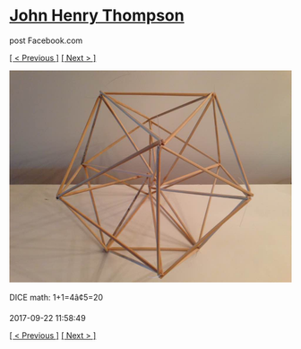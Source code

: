 # [John Henry Thompson](../README.md)
post Facebook.com

[[ < Previous ]](2017-09-22-3.md) [[ Next > ]](2017-09-21-1.md)

[![](../media/2017-09-22/Timeline-Photos-DICE-math-1-1-4-5-20.jpg)](../README.md)

DICE math: 1+1=4â¢5=20

2017-09-22 11:58:49

[[ < Previous ]](2017-09-22-3.md) [[ Next > ]](2017-09-21-1.md)